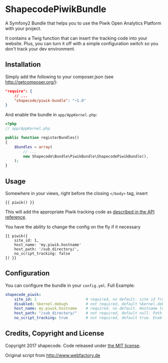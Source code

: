 ShapecodePiwikBundle
============

A Symfony2 Bundle that helps you to use the Piwik Open Analytics Platform with your project.

It contains a Twig function that can insert the tracking code into your website. Plus, you can turn it off with a simple configuration switch so you don't track your dev environment.


Installation
------------
Simply add the following to your composer.json (see http://getcomposer.org/):

```json
"require": {
    // ...
    "shapecode/piwik-bundle": "~1.0"
}
```

And enable the bundle in `app/AppKernel.php`:

```php
<?php
// app/AppKernel.php

public function registerBundles()
{
    $bundles = array(
        // ...
        new Shapecode\Bundle\PiwikBundle\ShapecodePiwikBundle(),
    );
}
```

Usage
-----
Somewhere in your views, right before the closing `</body>` tag, insert 

```twig
{{ piwik() }}
```
This will add the appropriate Piwik tracking code as [described in the API reference](http://developer.piwik.org/api-reference/tracking-javascript#where-can-i-find-the-piwik-tracking-code).

You have the ability to change the config on the fly if it necessary

```twig
{{ piwik({
    site_id: 1,
    host_name: 'my.piwik.hostname'
    host_path: '/sub_directory/',
    no_script_tracking: false
}) }}
```

Configuration
-------------
You can configure the bundle in your `config.yml`. Full Example:

```yaml
shapecode_piwik:
    site_id: 1                      # required, no default. site id from piwik tool
    disabled: %kernel.debug%        # not required, default %kernel.debug%. Usually, you only want to include the tracking code in a production environment
    host_name: my.piwik.hostname    # required. no default. Hostname to the piwik instance.
    host_path: "/sub_directory/"    # not required, default null. Path to the tracking script on the host.
    no_script_tracking: true        # not required, default true. Enables Image-Tracking if JavaScript is disabeld.
```

Credits, Copyright and License
------------------------------
Copyright 2017 shapecode. Code released under [the MIT license](LICENSE).

Original script from <http://www.webfactory.de>
